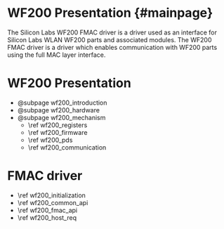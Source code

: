 WF200 Presentation {#mainpage}
============
The Silicon Labs WF200 FMAC driver is a driver used as an interface for Silicon Labs WLAN WF200 parts and associated modules. 
The WF200 FMAC driver is a driver which enables communication with WF200 parts using the full MAC layer interface.

# WF200 Presentation
* @subpage wf200_introduction
* @subpage wf200_hardware
* @subpage wf200_mechanism
	* \ref wf200_registers
	* \ref wf200_firmware
	* \ref wf200_pds
	* \ref wf200_communication

# FMAC driver
* \ref wf200_initialization
* \ref wf200_common_api
* \ref wf200_fmac_api
* \ref wf200_host_req